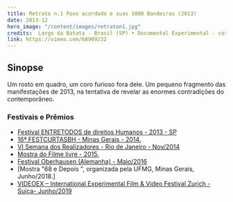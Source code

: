 ```yaml
---
title: Retrato n.1 Povo acordado e suas 1000 Bandeiras (2013) 
date: 2013-12
hero_image: "/content/images/retraton1.jpg"
credits:  Largo da Batata - Brasil (SP) • Documental Experimental - cor • digital / 5 min.,Direção - camera e Edição - Edu Yatri.
link: https://vimeo.com/68909232
---
```


## Sinopse
Um rosto em quadro, um coro furioso fora dele. Um pequeno fragmento das manifestações de 2013, na tentativa de revelar as enormes contradições do contemporâneo.

### Festivais e Prêmios

- [Festival ENTRETODOS de direitos Humanos - 2013 - SP](https://www.entretodos.com.br/)
- [16ª FESTCURTASBH - Minas Gerais - 2014.](http://www.festivaldecurtasbh.com.br/)
-  [VI Semana dos Realizadores - Rio de Janeiro - Nov/2014](http://www.semanadosrealizadores.com.br/site/filmes/retrato-n-1-povo-acordado-e-suas-1-000-bandeiras/)
- [Mostra do Filme livre - 2015. ](http://mostradofilmelivre.com/15/info.php?c=8404)
- [Festival Oberhausen (Alemanha) - Maio/2016](https://www.kurzfilmtage.de/festival/rueckblick/2016/thema/) 
- [Mostra "68 e Depois ", organizada pela UFMG, Minas Gerais, Junho/2018.]
- [VIDEOEX – International Experimental Film & Video Festival Zurich - Suiça- Junho/2019](https://videoex.ch/videoex/festival-2019/programm/brazil/brazil-v-guerilla-art-historical-struggles-and-resistances/)
